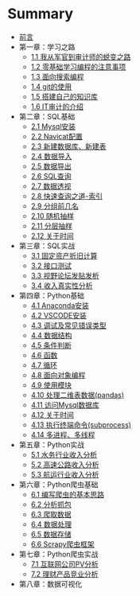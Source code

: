 # Summary

* [前言](README.md)
* 第一章：学习之路  
  * [1.1 我从军官到审计师的蜕变之路](1.1.md) 
  * [1.2 零基础学习编程的注意事项](1.2.md) 
  * [1.3 面向搜索编程](1.3.md) 
  * [1.4 git的使用](1.4.md) 
  * [1.5 搭建自己的知识库](1.5.md) 
  * [1.6 IT审计的介绍](1.6.md) 
* 第二章：SQL基础
  * [2.1 Mysql安装](2.1.md) 
  * [2.2 Navicat配置](2.2.md)
  * [2.3 新建数据库、新建表](2.3.md)
  * [2.4 数据导入](2.4.md)
  * [2.5 数据导出](2.5.md)
  * [2.6 SQL查询](2.6.md)
  * [2.7 数据透视](2.7.md)
  * [2.8 快速查询之道-索引](2.8.md)
  * [2.9 分组前几名](2.9.md)
  * [2.10 随机抽样](2.10.md)
  * [2.11 分层抽样](2.11.md)
  * [2.12 关于时间](2.12.md)
* 第三章：SQL实战
  * [3.1 固定资产折旧计算](3.1.md)
  * [3.2 接口测试](3.2.md)
  * [3.3 视野论坛发贴发析](3.3.md)
  * [3.4 收入真实性分析](3.4.md)
* 第四章：Python基础
  * [4.1 Anaconda安装](4.1.md)
  * [4.2 VSCODE安装](4.2.md)
  * [4.3 调试及常见错误类型](4.3.md)
  * [4.4 数据结构](4.4.md)
  * [4.5 条件判断](4.5.md)
  * [4.6 函数](4.6.md)
  * [4.7 循环](4.7.md)
  * [4.8 面向对象编程](4.8.md)
  * [4.9 使用模块](4.9.md)
  * [4.10 处理二维表数据(pandas)](4.10.md)
  * [4.11 访问Mysql数据库](4.11.md)
  * [4.12 关于时间](4.12.md)
  * [4.13 执行终端命令(subprocess)](4.13.md)
  * [4.14 多进程、多线程](4.14.md)
* 第五章：Python实战
  * [5.1 水务行业收入分析](5.1.md)
  * [5.2 高速公路收入分析](5.2.md)
  * [5.3 航运行业收入分析](5.3.md)
* 第六章：Python爬虫基础
  * [6.1 编写爬虫的基本思路](6.1.md)
  * [6.2 分析抓包](6.2.md)
  * [6.3 爬取数据](6.3.md)
  * [6.4 数据处理](6.4.md)
  * [6.5 数据存储](6.5.md)
  * [6.6 Scrapy爬虫框架](6.6.md)
* 第七章：Python爬虫实战
  * [7.1 互联网公司PV分析](7.1.md)
  * [7.2 理财产品竞业分析](7.2.md)
* 第八章：数据可视化
